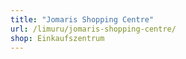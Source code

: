 ```yaml
---
title: "Jomaris Shopping Centre"
url: /limuru/jomaris-shopping-centre/
shop: Einkaufszentrum
---
```

